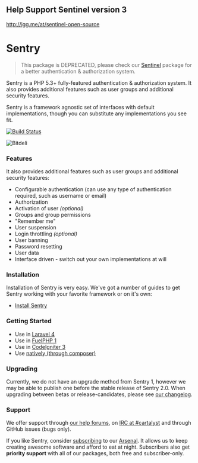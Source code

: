 ## Help Support Sentinel version 3

http://igg.me/at/sentinel-open-source

# Sentry

> This package is DEPRECATED, please check our [Sentinel](https://github.com/cartalyst/sentinel) package for a better authentication & authorization system.

Sentry is a PHP 5.3+ fully-featured authentication & authorization system. It also provides additional features such as user groups and additional security features.

Sentry is a framework agnostic set of interfaces with default implementations, though you can substitute any implementations you see fit.

[![Build Status](https://travis-ci.org/cartalyst/sentry.png?branch=master)](https://travis-ci.org/cartalyst/sentry)

![Bitdeli](https://d2weczhvl823v0.cloudfront.net/cartalyst/sentry/trend.png)

### Features

It also provides additional features such as user groups and additional security features:

- Configurable authentication (can use any type of authentication required, such as username or email)
- Authorization
- Activation of user *(optional)*
- Groups and group permissions
- "Remember me"
- User suspension
- Login throttling *(optional)*
- User banning
- Password resetting
- User data
- Interface driven - switch out your own implementations at will

### Installation

Installation of Sentry is very easy. We've got a number of guides to get Sentry working with your favorite framework or on it's own:

- [Install Sentry](https://cartalyst.com/manual/sentry#installation)

### Getting Started

- Use in [Laravel 4](https://cartalyst.com/manual/sentry#laravel-4)
- Use in [FuelPHP 1](https://cartalyst.com/manual/sentry#fuelphp-1.x)
- Use in [CodeIgniter 3](https://cartalyst.com/manual/sentry#codeigniter-3.0-dev)
- Use [natively (through composer)](https://cartalyst.com/manual/sentry#native)

### Upgrading

Currently, we do not have an upgrade method from Sentry 1, however we may be able to publish one before the stable release of Sentry 2.0. When upgrading between betas or release-candidates, please see [our changelog](https://github.com/cartalyst/sentry/blob/master/changelog.md).

### Support

We offer support through [our help forums](http://help.cartalyst.com), on [IRC at #cartalyst](http://webchat.freenode.net/?channels=cartalyst) and through GitHub issues (bugs only).

If you like Sentry, consider [subscribing](http://www.cartalyst.com/pricing) to our [Arsenal](http://www.cartalyst.com/arsenal). It allows us to keep creating awesome software and afford to eat at night. Subscribers also get **priority support** with all of our packages, both free and subscriber-only.

